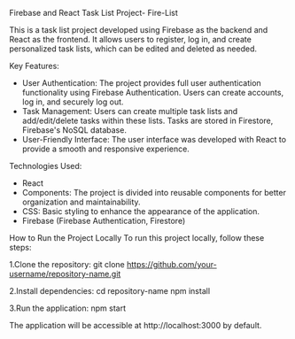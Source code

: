 Firebase and React Task List Project- Fire-List

This is a task list project developed using Firebase as the backend and React as the frontend. It allows users to register, log in, and create personalized task lists, which can be edited and deleted as needed.

Key Features:
- User Authentication: The project provides full user authentication functionality using Firebase Authentication. Users can create accounts, log in, and securely log out.
- Task Management: Users can create multiple task lists and add/edit/delete tasks within these lists. Tasks are stored in Firestore, Firebase's NoSQL database.
- User-Friendly Interface: The user interface was developed with React to provide a smooth and responsive experience.

Technologies Used:
- React
- Components: The project is divided into reusable components for better organization and maintainability.
- CSS: Basic styling to enhance the appearance of the application.
- Firebase (Firebase Authentication, Firestore)

How to Run the Project Locally To run this project locally, follow these steps:

1.Clone the repository: git clone https://github.com/your-username/repository-name.git

2.Install dependencies: cd repository-name npm install

3.Run the application: npm start

The application will be accessible at http://localhost:3000 by default.
